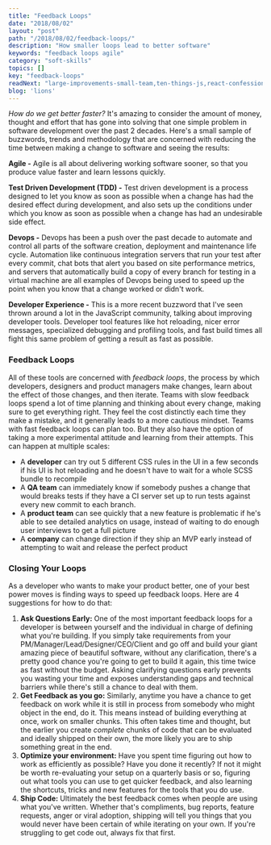 ```yaml
---
title: "Feedback Loops"
date: "2018/08/02"
layout: "post"
path: "/2018/08/02/feedback-loops/"
description: "How smaller loops lead to better software"
keywords: "feedback loops agile"
category: "soft-skills"
topics: []
key: "feedback-loops"
readNext: "large-improvements-small-team,ten-things-js,react-confessions"
blog: 'lions'
---
```


*How do we get better faster?*  It's amazing to consider the amount of money, thought and effort that has gone into solving that one simple problem in software development over the past 2 decades.  Here's a small sample of buzzwords, trends and methodology that are concerned with reducing the time between making a change to software and seeing the results:


**Agile -** Agile is all about delivering working software sooner, so that you produce value faster and learn lessons quickly.

**Test Driven Development (TDD) -** Test driven development is a process designed to let you know as soon as possible when a change has had the desired effect during development, and also sets up the conditions under which you know as soon as possible when a change has had an undesirable side effect.

**Devops -** Devops has been a push over the past decade to automate and control all parts of the software creation, deployment and maintenance life cycle.  Automation like continuous integration servers that run your test after every commit, chat bots that alert you based on site performance metrics, and servers that automatically build a copy of every branch for testing in a virtual machine are all examples of Devops being used to speed up the point when you know that a change worked or didn't work.

**Developer Experience -** This is a more recent buzzword that I've seen thrown around a lot in the JavaScript community, talking about improving developer tools.  Developer tool features like hot reloading, nicer error messages, specialized debugging and profiling tools, and fast build times all fight this same problem of getting a result as fast as possible.

### Feedback Loops


All of these tools are concerned with *feedback loops*, the process by which developers, designers and product managers make changes, learn about the effect of those changes, and then iterate.  Teams with slow feedback loops spend a lot of time planning and thinking about every change, making sure to get everything right. They feel the cost distinctly each time they make a mistake, and it generally leads to a more cautious mindset.  Teams with fast feedback loops can plan too.  But they also have the option of taking a more experimental attitude and learning from their attempts. This can happen at multiple scales:

- A **developer** can try out 5 different CSS rules in the UI in a few seconds if his UI is hot reloading and he doesn't have to wait for a whole SCSS bundle to recompile
- A **QA team** can immediately know if somebody pushes a change that would breaks tests if they have a CI server set up to run tests against every new commit to each branch.
- A **product team** can see quickly that a new feature is problematic if he's able to see detailed analytics on usage, instead of waiting to do enough user interviews to get a full picture
- A **company** can change direction if they ship an MVP early instead of attempting to wait and release the perfect product

### Closing Your Loops

As a developer who wants to make your product better, one of your best power moves is finding ways to speed up feedback loops.  Here are 4 suggestions for how to do that:

1. **Ask Questions Early:** One of the most important feedback loops for a developer is between yourself and the individual in charge of defining what you're building.  If you simply take requirements from your PM/Manager/Lead/Designer/CEO/Client and go off and build your giant amazing piece of beautiful software, without any clarification, there's a pretty good chance you're going to get to build it again, this time twice as fast without the budget.  Asking clarifying questions early prevents you wasting your time and exposes understanding gaps and technical barriers while there's still a chance to deal with them.
2. **Get Feedback as you go:** Similarly, anytime you have a chance to get feedback on work while it is still in process from somebody who might object in the end, do it.  This means instead of building everything at once, work on smaller chunks.  This often takes time and thought, but the earlier you create *complete* chunks of code that can be evaluated and ideally shipped on their own, the more likely you are to ship something great in the end.
3. **Optimize your environment:** Have you spent time figuring out how to work as efficiently as possible?  Have you done it recently?  If not it might be worth re-evaluating your setup on a quarterly basis or so, figuring out what tools you can use to get quicker feedback, and also learning the shortcuts, tricks and new features for the tools that you do use.
4. **Ship Code:** Ultimately the best feedback comes when people are using what you've written.  Whether that's compliments, bug reports, feature requests, anger or viral adoption, shipping will tell you things that you would never have been certain of while iterating on your own.  If you're struggling to get code out, always fix that first.

